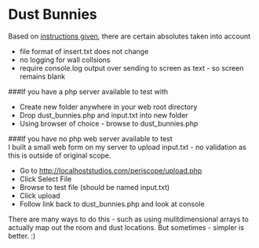# Dust Bunnies

Based on <a href='https://gist.github.com/AustinBGibbons/2200f6a5a924a8bd1f3f69714846a080'>instructions given</a>, there are certain absolutes taken into account<br>
* file format of insert.txt does not change<br>
* no logging for wall collsions<br>
* require console.log output over sending to screen as text - so screen remains blank<br>

###If you have a php server available to test with<br>
* Create new folder anywhere in your web root directory<br>
* Drop dust_bunnies.php and input.txt into new folder<br>
* Using browser of choice - browse to dust_bunnies.php

###If you have no php web server available to test<br>
I built a small web form on my server to upload input.txt - no validation as this is outside of original scope.<br>
* Go to http://localhoststudios.com/periscope/upload.php<br>
* Click Select File<br>
* Browse to test file (should be named input.txt)<br>
* Click upload<br>
* Follow link back to dust_bunnies.php and look at console<br>

There are many ways to do this - such as using mulitdimensional arrays to actually map out the room and dust locations. But sometimes - simpler is better. :)
